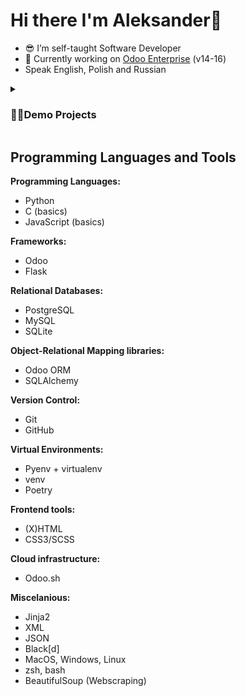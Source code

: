 # Hi there I'm Aleksander👋

- 😎 I’m self-taught Software Developer
- 🔭 Currently working on <a href="https://youtu.be/y7TlnAv6cto">Odoo Enterprise</a> (v14-16) 
- Speak English, Polish and Russian

<details>
 <summary><h3>👨‍💻Demo Projects</summary>
   <ul>
     <li>
      <a href="../../../Weather-App">RESTful Weather APP</a>
     </li>
     <li>
      <a href="../../../static-code-analyser-python">Static Code Analyser for Python files</a>
     </li>
    <li>
     <a href="../../../Tic-Tac-Toe-with-AI">Tic-Tac-Toe-with-AI</a>
    </li>
    </ul>
</details>

## Programming Languages and Tools
**Programming Languages:**
- Python
- C (basics)
- JavaScript (basics)

**Frameworks:**
- Odoo
- Flask

**Relational Databases:**
- PostgreSQL
- MySQL
- SQLite

**Object-Relational Mapping libraries:**
- Odoo ORM
- SQLAlchemy

**Version Control:**
- Git
- GitHub

**Virtual Environments:**
- Pyenv + virtualenv
- venv
- Poetry

**Frontend tools:**
- (X)HTML
- CSS3/SCSS

**Cloud infrastructure:**
- Odoo.sh 

**Miscelanious:**
- Jinja2
- XML
- JSON
- Black[d]
- MacOS, Windows, Linux
- zsh, bash 
- BeautifulSoup (Webscraping)
